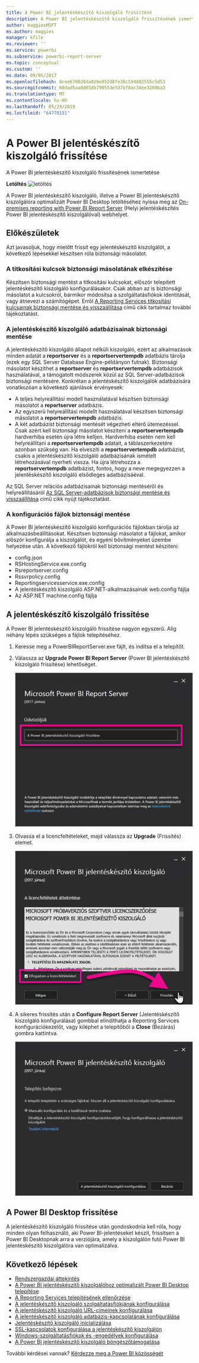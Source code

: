 ```yaml
---
title: A Power BI jelentéskészítő kiszolgáló frissítése
description: A Power BI jelentéskészítő kiszolgáló frissítésének ismertetése
author: maggiesMSFT
ms.author: maggies
manager: kfile
ms.reviewer: ''
ms.service: powerbi
ms.subservice: powerbi-report-server
ms.topic: conceptual
ms.custom: ''
ms.date: 09/05/2017
ms.openlocfilehash: 8cee670028da828e052d8fe30c594882555c5d53
ms.sourcegitcommit: 60dad5aa0d85db790553e537bf8ac34ee3289ba3
ms.translationtype: MT
ms.contentlocale: hu-HU
ms.lasthandoff: 05/29/2019
ms.locfileid: "64770151"
---
```

# <a name="upgrade-power-bi-report-server"></a>A Power BI jelentéskészítő kiszolgáló frissítése

A Power BI jelentéskészítő kiszolgáló frissítésének ismertetése

 **Letöltés** ![letöltés](media/upgrade/download.png "letöltés")

A Power BI jelentéskészítő kiszolgáló, illetve a Power BI jelentéskészítő kiszolgálóra optimalizált Power BI Desktop letöltéséhez nyissa meg az [On-premises reporting with Power BI Report Server](https://powerbi.microsoft.com/report-server/) (Helyi jelentéskészítés Power BI jelentéskészítő kiszolgálóval) webhelyet.

## <a name="before-you-begin"></a>Előkészületek

Azt javasoljuk, hogy mielőtt frissít egy jelentéskészítő kiszolgálót, a következő lépésekkel készítsen róla biztonsági másolatot.

### <a name="backing-up-the-encryption-keys"></a>A titkosítási kulcsok biztonsági másolatának elkészítése

Készítsen biztonsági mentést a titkosítási kulcsokat, először telepített jelentéskészítő kiszolgáló konfigurálásakor. Csak abban az is biztonsági másolatot a kulcsokról, bármikor módosítsa a szolgáltatásfiókok identitását, vagy átnevezi a számítógépet. Erről [A Reporting Services titkosítási kulcsainak biztonsági mentése és visszaállítása](https://docs.microsoft.com/sql/reporting-services/install-windows/ssrs-encryption-keys-back-up-and-restore-encryption-keys) című cikk tartalmaz további tájékoztatást.

### <a name="backing-up-the-report-server-databases"></a>A jelentéskészítő kiszolgáló adatbázisainak biztonsági mentése

A jelentéskészítő kiszolgáló állapot nélküli kiszolgáló, ezért az alkalmazások minden adatát a **reportserver** és a **reportservertempdb** adatbázis tárolja (ezek egy SQL Server Database Engine-példányon futnak). Biztonsági másolatot készíthet a **reportserver** és **reportservertempdb** adatbázisok használatával, a támogatott módszerek közül az SQL Server-adatbázisok biztonsági mentésére. Konkrétan a jelentéskészítő kiszolgálók adatbázisára vonatkozóan a következő ajánlások érvényesek:

* A teljes helyreállítási modell használatával készítsen biztonsági másolatot a **reportserver** adatbázis.
* Az egyszerű helyreállítási modellt használatával készítsen biztonsági másolatot a **reportservertempdb** adatbázis.
* A két adatbázist biztonsági mentését végezheti eltérő ütemezéssel. Csak azért kell biztonsági másolatot készíteni a **reportservertempdb** hardverhiba esetén újra létre kelljen. Hardverhiba esetén nem kell helyreállítani a **reportservertempdb** adatait, a táblaszerkezetére azonban szükség van. Ha elveszíti a **reportservertempdb** adatbázist, csakis a jelentéskészítő kiszolgáló adatbázisának ismételt létrehozásával nyerheti vissza. Ha újra létrehozza a **reportservertempdb** adatbázist, fontos, hogy a neve megegyezzen a jelentéskészítő kiszolgáló elsődleges adatbázisáéval.

Az SQL Server relációs adatbázisainak biztonsági mentéséről és helyreállításáról [Az SQL Server-adatbázisok biztonsági mentése és visszaállítása](https://docs.microsoft.com/sql/relational-databases/backup-restore/back-up-and-restore-of-sql-server-databases) című cikk nyújt tájékoztatást.

### <a name="backing-up-the-configuration-files"></a>A konfigurációs fájlok biztonsági mentése

A Power BI jelentéskészítő kiszolgáló konfigurációs fájlokban tárolja az alkalmazásbeállításokat. Készítsen biztonsági másolatot a fájlokat, amikor először konfigurálja a kiszolgálót, és egyéni bővítményeket üzembe helyezése után. A következő fájlokról kell biztonsági mentést készíteni:

* config.json
* RSHostingService.exe.config
* Rsreportserver.config
* Rssvrpolicy.config
* Reportingservicesservice.exe.config
* A jelentéskészítő kiszolgáló ASP.NET-alkalmazásainak web.config fájlja
* Az ASP.NET machine.config fájlja

## <a name="upgrade-the-report-server"></a>A jelentéskészítő kiszolgáló frissítése

A Power BI jelentéskészítő kiszolgáló frissítése nagyon egyszerű. Alig néhány lépés szükséges a fájlok telepítéséhez.

1. Keresse meg a PowerBIReportServer.exe fájlt, és indítsa el a telepítőt.

2. Válassza az **Upgrade Power BI Report Server** (Power BI jelentéskészítő kiszolgáló frissítése) lehetőséget.

    ![A Power BI jelentéskészítő kiszolgáló frissítése](media/upgrade/reportserver-upgrade1.png "Power BI jelentéskészítő kiszolgáló frissítése")

3. Olvassa el a licencfeltételeket, majd válassza az **Upgrade** (Frissítés) elemet.

    ![Licencszerződésének](media/upgrade/reportserver-upgrade-eula.png "licencszerződésének")

4. A sikeres frissítés után a **Configure Report Server** (Jelentéskészítő kiszolgáló konfigurálása) gombbal elindíthatja a Reporting Services konfigurációkezelőt, vagy kiléphet a telepítőből a **Close** (Bezárás) gombra kattintva.

    ![Konfiguráció frissítése](media/upgrade/reportserver-upgrade-configure.png)

## <a name="upgrade-power-bi-desktop"></a>A Power BI Desktop frissítése

A jelentéskészítő kiszolgáló frissítése után gondoskodnia kell róla, hogy minden olyan felhasználó, aki Power BI-jelentéseket készít, frissítsen a Power BI Desktopnak arra a verziójára, amely a kiszolgálón futó Power BI jelentéskészítő kiszolgálóra van optimalizálva.

## <a name="next-steps"></a>Következő lépések

* [Rendszergazdai áttekintés](admin-handbook-overview.md)  
* [A Power BI jelentéskészítő kiszolgálóhoz optimalizált Power BI Desktop telepítése](install-powerbi-desktop.md)  
* [A Reporting Services telepítésének ellenőrzése](https://docs.microsoft.com/sql/reporting-services/install-windows/verify-a-reporting-services-installation)  
* [A jelentéskészítő kiszolgáló szolgáltatásfiókjának konfigurálása](https://docs.microsoft.com/sql/reporting-services/install-windows/configure-the-report-server-service-account-ssrs-configuration-manager)  
* [A jelentéskészítő kiszolgáló URL-címeinek konfigurálása](https://docs.microsoft.com/sql/reporting-services/install-windows/configure-report-server-urls-ssrs-configuration-manager)  
* [A jelentéskészítő kiszolgáló adatbázis-kapcsolatának konfigurálása](https://docs.microsoft.com/sql/reporting-services/install-windows/configure-a-report-server-database-connection-ssrs-configuration-manager)  
* [Jelentéskészítő kiszolgáló inicializálása](https://docs.microsoft.com/sql/reporting-services/install-windows/ssrs-encryption-keys-initialize-a-report-server)  
* [SSL-kapcsolatok konfigurálása a jelentéskészítő kiszolgálón](https://docs.microsoft.com/sql/reporting-services/security/configure-ssl-connections-on-a-native-mode-report-server)  
* [Windows-szolgáltatásfiókok és -engedélyek konfigurálása](https://docs.microsoft.com/sql/database-engine/configure-windows/configure-windows-service-accounts-and-permissions)  
* [A Power BI jelentéskészítő kiszolgáló böngészőtámogatása](browser-support.md)

További kérdései vannak? [Kérdezze meg a Power BI közösségét](https://community.powerbi.com/)